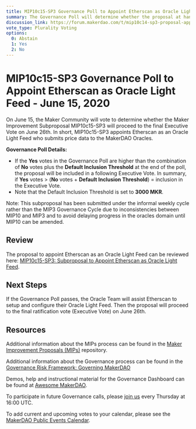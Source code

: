 ```yaml
---
title: MIP10c15-SP3 Governance Poll to Appoint Etherscan as Oracle Light Feed - June 15, 2020
summary: The Governance Poll will determine whether the proposal at hand will proceed to next week's Executive Vote.
discussion_link: https://forum.makerdao.com/t/mip10c14-sp3-proposal-appoint-etherscan-as-light-feed/2798/3
vote_type: Plurality Voting
options:
  0: Abstain
  1: Yes
  2: No
---
```


# MIP10c15-SP3 Governance Poll to Appoint Etherscan as Oracle Light Feed - June 15, 2020

On June 15, the Maker Community will vote to determine whether the Maker Improvement Subproposal MIP10c15-SP3 will proceed to the final Executive Vote on June 26th. In short, MIP10c15-SP3 appoints Etherscan as an Oracle Light Feed who submits price data to the MakerDAO Oracles.

**Governance Poll Details:**

- If the **Yes** votes in the Governance Poll are higher than the combination of **No** votes plus the **Default Inclusion Threshold** at the end of the poll, the proposal will be included in a following Executive Vote. In summary, if **Yes** votes > (**No** votes + **Default Inclusion Threshold**) = inclusion in the Executive Vote.
- Note that the Default Inclusion Threshold is set to **3000 MKR**.

Note: This subproposal has been submitted under the informal weekly cycle rather than the MIP3 Governance Cycle due to inconsistencies between MIP10 and MIP3 and to avoid delaying progress in the oracles domain until MIP10 can be amended.

## Review

The proposal to appoint Etherscan as an Oracle Light Feed can be reviewed here: [MIP10c15-SP3: Subproposal to Appoint Etherscan as Oracle Light Feed](https://forum.makerdao.com/t/mip10c14-sp3-proposal-appoint-etherscan-as-light-feed/2798/3).

## Next Steps

If the Governance Poll passes, the Oracle Team will assist Etherscan to setup and configure their Oracle Light Feed. Then the proposal will proceed to the final ratification vote (Executive Vote) on June 26th.

## Resources

Additional information about the MIPs process can be found in the [Maker Improvement Proposals (MIPs)](https://github.com/makerdao/mips) repository.

Additional information about the Governance process can be found in the [Governance Risk Framework: Governing MakerDAO](https://community-development.makerdao.com/governance/governance-risk-framework)

Demos, help and instructional material for the Governance Dashboard can be found at [Awesome MakerDAO](https://awesome.makerdao.com/#voting).

To participate in future Governance calls, please [join us](https://community-development.makerdao.com/governance/governance-and-risk-meetings) every Thursday at 16:00 UTC.

To add current and upcoming votes to your calendar, please see the [MakerDAO Public Events Calendar](https://calendar.google.com/calendar/embed?src=makerdao.com_3efhm2ghipksegl009ktniomdk%40group.calendar.google.com&ctz=America%2FLos_Angeles).
